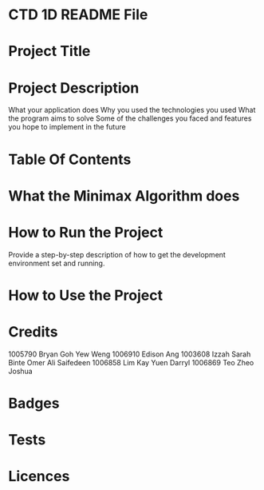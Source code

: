 # CTD 1D README File

# Project Title

# Project Description

What your application does
Why you used the technologies you used
What the program aims to solve
Some of the challenges you faced and features you hope to implement in the future

# Table Of Contents

# What the Minimax Algorithm does

# How to Run the Project

Provide a step-by-step description of how to get the development environment set and running.

# How to Use the Project

# Credits

1005790 Bryan Goh Yew Weng
1006910 Edison Ang
1003608 Izzah Sarah Binte Omer Ali Saifedeen
1006858 Lim Kay Yuen Darryl
1006869 Teo Zheo Joshua

# Badges

# Tests

# Licences 
